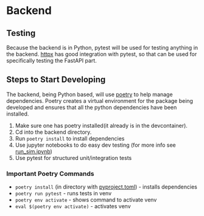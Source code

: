 # Backend

## Testing

Because the backend is in Python, pytest will be used for testing anything in the backend.
[httpx](https://fastapi.tiangolo.com/tutorial/testing/) has good integration with pytest, so that
can be used for specifically testing the FastAPI part.

## Steps to Start Developing

The backend, being Python based, will use [poetry](https://python-poetry.org/) to help
manage dependencies. Poetry creates a virtual environment for the package being developed and
ensures that all the python dependencies have been installed.

1. Make sure one has poetry installed(it already is in the devcontainer).
1. Cd into the backend directory.
1. Run `poetry install` to install dependencies
1. Use jupyter notebooks to do easy dev testing (for more info see [run_sim.ipynb](./run_sim.ipynb))
1. Use pytest for structured unit/integration tests

### Important Poetry Commands

- `poetry install` (in directory with [pyproject.toml](./pyproject.toml)) - installs dependencies
- `poetry run pytest` - runs tests in venv
- `poetry env activate` - shows command to activate venv
- `eval $(poetry env activate)` - activates venv
